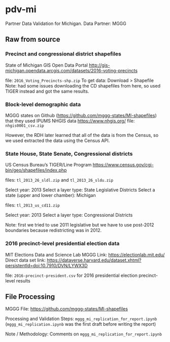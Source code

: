 # pdv-mi

Partner Data Validation for Michigan. Data Partner: MGGG

## Raw from source

### Precinct and congressional district shapefiles
State of Michigan GIS Open Data Portal
http://gis-michigan.opendata.arcgis.com/datasets/2016-voting-precincts 

file: `2016_Voting_Precincts-shp.zip`
To get data: Download > Shapefile
Note: had some issues downloading the CD shapefiles from here, so used TIGER instead and got the same results. 

### Block-level demographic data
MGGG states on Github (https://github.com/mggg-states/MI-shapefiles) that they used IPUMS NHGIS data
https://www.nhgis.org/
file: `nhgis0001_csv.zip`

However, the RDH later learned that all of the data is from the Census, so we used extracted the data using the Census API.

### State House, State Senate, Congressional districts
US Census Bureau’s TIGER/Line Program
https://www.census.gov/cgi-bin/geo/shapefiles/index.php

files: `tl_2013_26_sldl.zip` and `tl_2013_26_sldu.zip`

Select year: 2013 
Select a layer type: State Legislative Districts
Select a state (upper and lower chamber): Michigan

files: `tl_2013_us_cd11.zip`

Select year: 2013 
Select a layer type: Congressional Districts

Note: first we tried to use 2011 legislative but we have to use post-2012 boundaries because redistricting was in 2012. 

### 2016 precinct-level presidential election data
MIT Elections Data and Science Lab
MGGG Link: https://electionlab.mit.edu/
Direct data set link: https://dataverse.harvard.edu/dataset.xhtml?persistentId=doi:10.7910/DVN/LYWX3D

file: `2016-precinct-president.csv` for 2016 presidential election precinct-level results

## File Processing

MGGG File: https://github.com/mggg-states/MI-shapefiles

Processing and Validation Steps: `mggg_mi_replication_for_report.ipynb`
(`mggg_mi_replication.ipynb` was the first draft before writing the report)

Note / Methodology: Comments on `mggg_mi_replication_for_report.ipynb`

